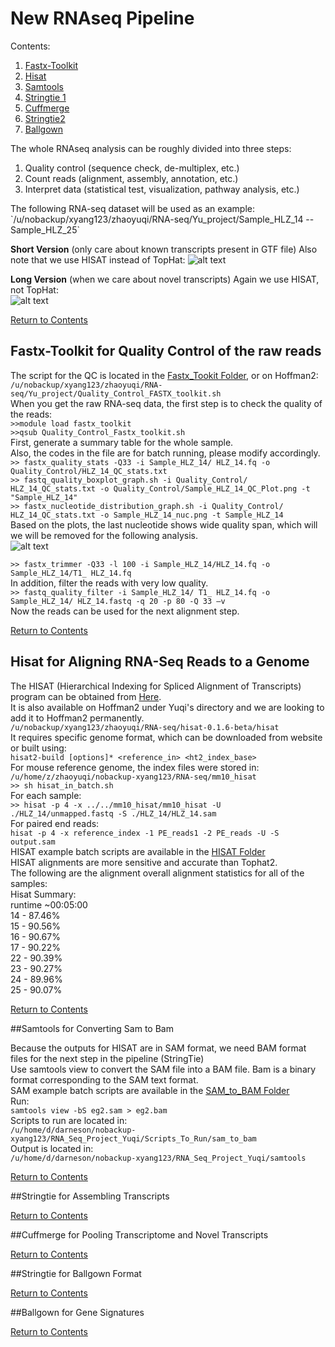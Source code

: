 # New RNAseq Pipeline

Contents: <br />
1. [Fastx-Toolkit](https://github.com/darneson/RNAseq/blob/master/New_Pipeline#fastx-toolkit-for-quality-control-of-the-raw-reads) <br />
2. [Hisat](https://github.com/darneson/RNAseq/blob/master/New_Pipeline#hisat-for-aligning-rna-seq-reads-to-a-genome) <br />
3. [Samtools](https://github.com/darneson/RNAseq/tree/master/New_Pipeline#samtools-for-converting-sam-to-bam) <br />
4. [Stringtie 1](https://github.com/darneson/RNAseq/tree/master/New_Pipeline#stringtie-for-assembling-transcripts) <br />
5. [Cuffmerge](https://github.com/darneson/RNAseq/tree/master/New_Pipeline#cuffmerge-for-pooling-transcriptome-and-novel-transcripts) <br />
6. [Stringtie2](https://github.com/darneson/RNAseq/tree/master/New_Pipeline#stringtie-for-ballgown-format) <br />
7. [Ballgown](https://github.com/darneson/RNAseq/tree/master/New_Pipeline#ballgown-for-gene-signatures) <br />

The whole RNAseq analysis can be roughly divided into three steps:
<ol>
  <li>Quality control (sequence check, de-multiplex, etc.)</li>
  <li>Count reads (alignment, assembly, annotation, etc.)</li>
  <li>Interpret data (statistical test, visualization, pathway analysis, etc.)</li>
</ol>
The following RNA-seq dataset will be used as an example: <br />
`/u/nobackup/xyang123/zhaoyuqi/RNA-seq/Yu_project/Sample_HLZ_14 -- Sample_HLZ_25` <br />

**Short Version** (only care about known transcripts present in GTF file) Also note that we use HISAT instead of TopHat:
![alt text][short-pipeline] 

[short-pipeline]: https://cloud.githubusercontent.com/assets/12090136/9558325/0de2342c-4d99-11e5-82b0-31eb90a4a629.png

**Long Version** (when we care about novel transcripts) Again we use HISAT, not TopHat: <br />
![alt text][long-pipeline]

[long-pipeline]: https://cloud.githubusercontent.com/assets/12090136/9558326/0de22fea-4d99-11e5-8f23-3b851bbfaa53.png

[Return to Contents](https://github.com/darneson/RNAseq/blob/master/New_Pipeline#new-rnaseq-pipeline)

## Fastx-Toolkit for Quality Control of the raw reads
The script for the QC is located in the [Fastx_Tookit Folder](https://github.com/darneson/RNAseq/tree/master/New_Pipeline/Fastx_Toolkit), or on Hoffman2: <br />
`/u/nobackup/xyang123/zhaoyuqi/RNA-seq/Yu_project/Quality_Control_FASTX_toolkit.sh` <br />
When you get the raw RNA-seq data, the first step is to check the quality of the reads: <br />
`>>module load fastx_toolkit` <br />
`>>qsub Quality_Control_Fastx_toolkit.sh` <br />
First, generate a summary table for the whole sample. <br />
Also, the codes in the file are for batch running, please modify accordingly. <br />
`>> fastx_quality_stats -Q33 -i Sample_HLZ_14/ HLZ_14.fq -o Quality_Control/HLZ_14_QC_stats.txt` <br />
`>> fastq_quality_boxplot_graph.sh -i Quality_Control/ HLZ_14_QC_stats.txt -o Quality_Control/Sample_HLZ_14_QC_Plot.png -t "Sample_HLZ_14"` <br />
`>> fastx_nucleotide_distribution_graph.sh -i Quality_Control/ HLZ_14_QC_stats.txt -o Sample_HLZ_14_nuc.png -t Sample_HLZ_14` <br />
Based on the plots, the last nucleotide shows wide quality span, which will we will be removed for the following analysis. <br />
![alt text][qualityscores]

[qualityscores]: https://cloud.githubusercontent.com/assets/12090136/9559029/cb6f7182-4da1-11e5-9461-884b88b8a9ac.png

`>> fastx_trimmer -Q33 -l 100 -i Sample_HLZ_14/HLZ_14.fq -o Sample_HLZ_14/T1_ HLZ_14.fq` <br />
In addition, filter the reads with very low quality. <br />
`>> fastq_quality_filter -i Sample_HLZ_14/ T1_ HLZ_14.fq -o Sample_HLZ_14/ HLZ_14.fastq -q 20 -p 80 -Q 33 –v` <br />
Now the reads can be used for the next alignment step.

[Return to Contents](https://github.com/darneson/RNAseq/blob/master/New_Pipeline#new-rnaseq-pipeline)

## Hisat for Aligning RNA-Seq Reads to a Genome

The HISAT (Hierarchical Indexing for Spliced Alignment of Transcripts) program can be obtained from [Here](https://ccb.jhu.edu/software/hisat/index.shtml). <br />
It is also available on Hoffman2 under Yuqi's directory and we are looking to add it to Hoffman2 permanently. <br />
`/u/nobackup/xyang123/zhaoyuqi/RNA-seq/hisat-0.1.6-beta/hisat` <br />
It requires specific genome format, which can be downloaded from website or built using: <br />
`hisat2-build [options]* <reference_in> <ht2_index_base>` <br />
For mouse reference genome, the index files were stored in: <br />
`/u/home/z/zhaoyuqi/nobackup-xyang123/RNA-seq/mm10_hisat` <br />
`>> sh hisat_in_batch.sh` <br />
For each sample: <br />
`>> hisat -p 4 -x ../../mm10_hisat/mm10_hisat -U ./HLZ_14/unmapped.fastq -S ./HLZ_14/HLZ_14.sam` <br />
For paired end reads: <br />
`hisat -p 4 -x reference_index -1 PE_reads1 -2 PE_reads -U -S output.sam` <br />
HISAT example batch scripts are available in the [HISAT Folder](https://github.com/darneson/RNAseq/tree/master/New_Pipeline/Hisat) <br />
HISAT alignments are more sensitive and accurate than Tophat2. <br />
The following are the alignment overall alignment statistics for all of the samples: <br />
Hisat Summary: <br />
runtime ~00:05:00 <br />
14 - 87.46% <br />
15 - 90.56% <br />
16 - 90.67% <br />
17 - 90.22% <br />
22 - 90.39% <br />
23 - 90.27% <br />
24 - 89.96% <br />
25 - 90.07% <br />

[Return to Contents](https://github.com/darneson/RNAseq/blob/master/New_Pipeline#new-rnaseq-pipeline)

##Samtools for Converting Sam to Bam

Because the outputs for HISAT are in SAM format, we need BAM format files for the next step in the pipeline (StringTie) <br />
Use samtools view to convert the SAM file into a BAM file. Bam is a binary format corresponding to the SAM text format. <br />
SAM example batch scripts are available in the [SAM_to_BAM Folder](https://github.com/darneson/RNAseq/tree/master/New_Pipeline/Sam_to_Bam) <br />
Run: <br />
`samtools view -bS eg2.sam > eg2.bam` <br />
Scripts to run are located in: <br />
`/u/home/d/darneson/nobackup-xyang123/RNA_Seq_Project_Yuqi/Scripts_To_Run/sam_to_bam` <br />
Output is located in: <br />
`/u/home/d/darneson/nobackup-xyang123/RNA_Seq_Project_Yuqi/samtools` <br />


[Return to Contents](https://github.com/darneson/RNAseq/blob/master/New_Pipeline#new-rnaseq-pipeline)

##Stringtie for Assembling Transcripts


[Return to Contents](https://github.com/darneson/RNAseq/blob/master/New_Pipeline#new-rnaseq-pipeline)

##Cuffmerge for Pooling Transcriptome and Novel Transcripts


[Return to Contents](https://github.com/darneson/RNAseq/blob/master/New_Pipeline#new-rnaseq-pipeline)

##Stringtie for Ballgown Format


[Return to Contents](https://github.com/darneson/RNAseq/blob/master/New_Pipeline#new-rnaseq-pipeline)

##Ballgown for Gene Signatures


[Return to Contents](https://github.com/darneson/RNAseq/blob/master/New_Pipeline#new-rnaseq-pipeline)

